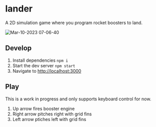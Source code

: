 # lander

A 2D simulation game where you program rocket boosters to land.

![Mar-10-2023 07-06-40](https://user-images.githubusercontent.com/6282922/224355160-0d65f99d-0da9-4f96-9276-94690da5b6ba.gif)

## Develop

1. Install dependencies `npm i`
1. Start the dev server `npm start`
1. Navigate to [http://localhost:3000](http://localhost:3000)

## Play

This is a work in progress and only supports keyboard control for now.

1. Up arrow fires booster engine
1. Right arrow pitches right with grid fins
1. Left arrow ptiches left with grid fins
